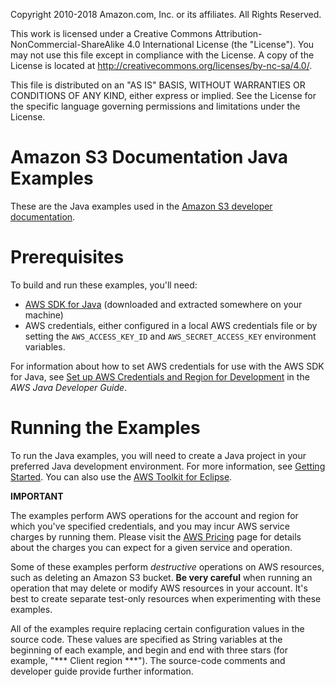   Copyright 2010-2018 Amazon.com, Inc. or its affiliates. All Rights Reserved.

   This work is licensed under a Creative Commons Attribution-NonCommercial-ShareAlike 4.0
   International License (the "License"). You may not use this file except in compliance with the
   License. A copy of the License is located at http://creativecommons.org/licenses/by-nc-sa/4.0/.

   This file is distributed on an "AS IS" BASIS, WITHOUT WARRANTIES OR CONDITIONS OF ANY KIND,
   either express or implied. See the License for the specific language governing permissions and
   limitations under the License.



Amazon S3 Documentation Java Examples
==============================================


These are the Java examples used in the [Amazon S3 developer documentation](https://docs.aws.amazon.com/AmazonS3/latest/dev/Welcome.html).

Prerequisites
=============

To build and run these examples, you'll need:

* [AWS SDK for Java](https://aws.amazon.com/sdk-for-java/) (downloaded and extracted somewhere on
  your machine)
* AWS credentials, either configured in a local AWS credentials file or by setting the
  ``AWS_ACCESS_KEY_ID`` and ``AWS_SECRET_ACCESS_KEY`` environment variables.

For information about how to set AWS credentials for use with the AWS SDK for Java,
see [Set up AWS Credentials and Region for Development](https://docs.aws.amazon.com/sdk-for-java/v1/developer-guide/setup-credentials.html) in the *AWS
Java Developer Guide*.

Running the Examples
====================

To run the Java examples, you will need to create a Java project in your preferred Java development environment.
For more information, see [Getting Started](https://docs.aws.amazon.com/sdk-for-java/v1/developer-guide/getting-started.html). You can also use the
[AWS Toolkit for Eclipse](https://docs.aws.amazon.com/toolkit-for-eclipse/v1/user-guide/welcome.html).

**IMPORTANT**

   The examples perform AWS operations for the account and region for which you've specified
   credentials, and you may incur AWS service charges by running them. Please visit the [AWS Pricing](https://aws.amazon.com/pricing/) page for details about the charges you can
   expect for a given service and operation.

   Some of these examples perform *destructive* operations on AWS resources, such as deleting an
   Amazon S3 bucket. **Be very careful** when running an operation that
   may delete or modify AWS resources in your account. It's best to create separate test-only
   resources when experimenting with these examples.

All of the examples require replacing certain configuration values in the source code. These values
are specified as String variables at the beginning of each example, and begin and end with three stars
(for example, "\*\*\* Client region \*\*\*"). The source-code comments and developer guide provide
further information.
